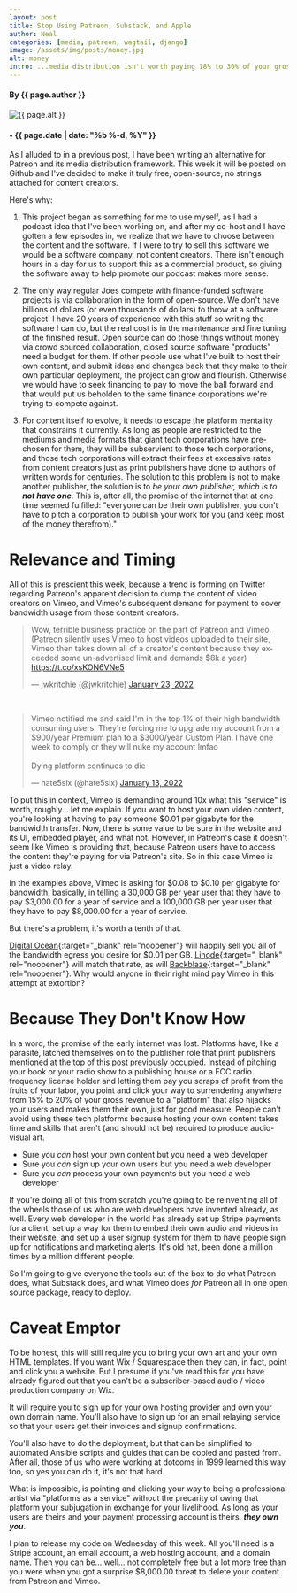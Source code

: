 ```yaml
---
layout: post
title: Stop Using Patreon, Substack, and Apple
author: Neal
categories: [media, patreon, wagtail, django]
image: /assets/img/posts/money.jpg
alt: money
intro: ...media distribution isn't worth paying 18% to 30% of your gross revenue.
---
```

<div class="row">
    <div class="col-12 col-md-4 my-auto">
        <h4 class="section-heading text-uppercase text-center">By {{ page.author }}</h4>
    </div>
    <div class="col-12 col-md-4 text-center team-member mt-4">
        <img class="img-fluid rounded-circle" src="{{ page.image }}" alt="{{ page.alt }}">
    </div>
    <div class="col-12 col-md-4 my-auto">
        <h4 class="section-heading text-uppercase text-center"> &bull; {{ page.date | date: "%b %-d, %Y" }}</h4>
    </div>
</div>

As I alluded to in a previous post, I have been writing an alternative for Patreon and its media distribution framework. This week it will be posted on Github and I've decided to make it truly free, open-source, no strings attached for content creators.

Here's why:

1. This project began as something for me to use myself, as I had a podcast idea that I've been working on, and after my co-host and I have gotten a few episodes in, we realize that we have to choose between the content and the software. If I were to try to sell this software we would be a software company, not content creators.  There isn't enough hours in a day for us to support this as a commercial product, so giving the software away to help promote our podcast makes more sense.

2. The only way regular Joes compete with finance-funded software projects is via collaboration in the form of open-source. We don't have billions of dollars (or even thousands of dollars) to throw at a software project. I have 20 years of experience with this stuff so writing the software I can do, but the real cost is in the maintenance and fine tuning of the finished result. Open source can do those things without money via crowd sourced collaboration, closed source software "products" need a budget for them. If other people use what I've built to host their own content, and submit ideas and changes back that they make to their own particular deployment, the project can grow and flourish. Otherwise we would have to seek financing to pay to move the ball forward and that would put us beholden to the same finance corporations we're trying to compete against.

3. For content itself to evolve, it needs to escape the platform mentality that constrains it currently.  As long as people are restricted to the mediums and media formats that giant tech corporations have pre-chosen for them, they will be subservient to those tech corporations, and those tech corporations will extract their fees at excessive rates from content creators just as print publishers have done to authors of written words for centuries. The solution to this problem is not to make another publisher, the solution is to *be your own publisher, which is to **not have one***.  This is, after all, the promise of the internet that at one time seemed fulfilled: "everyone can be their own publisher, you don't have to pitch a corporation to publish your work for you (and keep most of the money therefrom)."

# Relevance and Timing

All of this is prescient this week, because a trend is forming on Twitter regarding Patreon's apparent decision to dump the content of video creators on Vimeo, and Vimeo's subsequent demand for payment to cover bandwidth usage from those content creators.

<div class="svgcontainer">
<blockquote class="twitter-tweet" data-theme="dark"><p lang="en" dir="ltr">Wow, terrible business practice on the part of Patreon and Vimeo. (Patreon silently uses Vimeo to host videos uploaded to their site, Vimeo then takes down all of a creator&#39;s content because they exceeded some un-advertised limit and demands $8k a year) <a href="https://t.co/xsKON6VNe5">https://t.co/xsKON6VNe5</a></p>&mdash; jwkritchie (@jwkritchie) <a href="https://twitter.com/jwkritchie/status/1485064554090356737?ref_src=twsrc%5Etfw">January 23, 2022</a></blockquote> <script async src="https://platform.twitter.com/widgets.js" charset="utf-8"></script>
&nbsp;&nbsp;&nbsp;
<blockquote class="twitter-tweet" data-theme="dark"><p lang="en" dir="ltr">Vimeo notified me and said I&#39;m in the top 1% of their high bandwidth consuming users. They&#39;re forcing me to upgrade my account from a $900/year Premium plan to a $3000/year Custom Plan. I have one week to comply or they will nuke my account lmfao<br><br>Dying platform continues to die</p>&mdash; hate5six (@hate5six) <a href="https://twitter.com/hate5six/status/1481500463317012482?ref_src=twsrc%5Etfw">January 13, 2022</a></blockquote> <script async src="https://platform.twitter.com/widgets.js" charset="utf-8"></script>

</div>

To put this in context, Vimeo is demanding around 10x what this "service" is worth, roughly... let me explain.  If you want to host your own video content, you're looking at having to pay someone $0.01 per gigabyte for the bandwidth transfer.  Now, there is some value to be sure in the website and its UI, embedded player, and what not. However, in Patreon's case it doesn't seem like Vimeo is providing that, because Patreon users have to access the content they're paying for via Patreon's site.  So in this case Vimeo is just a video relay.

In the examples above, Vimeo is asking for $0.08 to $0.10 per gigabyte for bandwidth, basically, in telling a 30,000 GB per year user that they have to pay $3,000.00 for a year of service and a 100,000 GB per year user that they have to pay $8,000.00 for a year of service.

But there's a problem, it's worth a tenth of that.

[Digital Ocean](https://www.digitalocean.com/pricing){:target="_blank" rel="noopener"} will happily sell you all of the bandwidth egress you desire for $0.01 per GB. [Linode](https://www.linode.com/pricing/){:target="_blank" rel="noopener"} will match that rate, as will [Backblaze](https://www.backblaze.com/blog/transparency-in-cloud-storage-costs/){:target="_blank" rel="noopener"}. Why would anyone in their right mind pay Vimeo in this attempt at extortion?


# Because They Don't Know How

In a word, the promise of the early internet was lost.  Platforms have, like a parasite, latched themselves on to the publisher role that print publishers mentioned at the top of this post previously occupied.  Instead of pitching your book or your radio show to a publishing house or a FCC radio frequency license holder and letting them pay you scraps of profit from the fruits of your labor, you point and click your way to surrendering anywhere from 15% to 20% of your gross revenue to a "platform" that also hijacks your users and makes them their own, just for good measure.  People can't avoid using these tech platforms because hosting your own content takes time and skills that aren't (and should not be) required to produce audio-visual art.

* Sure you *can* host your own content but you need a web developer
* Sure you *can* sign up your own users but you need a web developer
* Sure you *can* process your own payments but you need a web developer

If you're doing all of this from scratch you're going to be reinventing all of the wheels those of us who are web developers have invented already, as well.  Every web developer in the world has already set up Stripe payments for a client, set up a way for them to embed their own audio and videos in their website, and set up a user signup system for them to have people sign up for notifications and marketing alerts.  It's old hat, been done a million times by a million different people. 

So I'm going to give everyone the tools out of the box to do what Patreon does, what Substack does, and what Vimeo does *for* Patreon all in one open source package, ready to deploy.

# Caveat Emptor

To be honest, this will still require you to bring your own art and your own HTML templates.  If you want Wix / Squarespace then they can, in fact, point and click you a website. But I presume if you've read this far you have already figured out that you can't be a subscriber-based audio / video production company on Wix. 

It will require you to sign up for your own hosting provider and own your own domain name.  You'll also have to sign up for an email relaying service so that your users get their invoices and signup confirmations.

You'll also have to do the deployment, but that can be simplified to automated Ansible scripts and guides that can be copied and pasted from.  After all, those of us who were working at dotcoms in 1999 learned this way too, so yes you can do it, it's not that hard.  

What is impossible, is pointing and clicking your way to being a professional artist via "platforms as a service" without the precarity of owing that platform your subjugation in exchange for your livelihood.  As long as your users are theirs and your payment processing account is theirs, ***they own you***.

I plan to release my code on Wednesday of this week.  All you'll need is a Stripe account, an email account, a web hosting account, and a domain name. Then you can be... well... not completely free but a lot more free than you were when you got a surprise $8,000.00 threat to delete your content from Patreon and Vimeo.